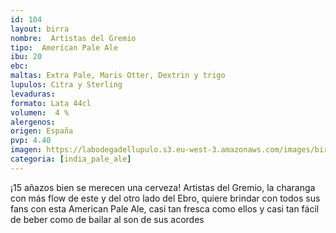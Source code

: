 ```yaml
---
id: 104
layout: birra
nombre:  Artistas del Gremio
tipo:  American Pale Ale
ibu: 20
ebc:  
maltas: Extra Pale, Maris Otter, Dextrin y trigo
lupulos: Citra y Sterling
levaduras:
formato: Lata 44cl
volumen:  4 %
alergenos: 
origen: España
pvp: 4.40 
imagen: https://labodegadellupulo.s3.eu-west-3.amazonaws.com/images/birras/artistasdelgremio.jpg
categoria: [india_pale_ale]
---
```

¡15 añazos bien se merecen una cerveza! Artistas del Gremio, la charanga con más flow de este y del otro lado del Ebro, quiere brindar con todos sus fans con esta American Pale Ale, casi tan fresca como ellos y casi tan fácil de beber como de bailar al son de sus acordes